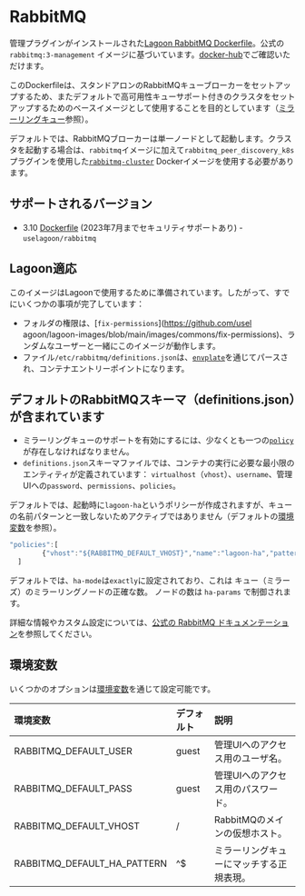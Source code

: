 # RabbitMQ

管理プラグインがインストールされた[Lagoon RabbitMQ Dockerfile](https://github.com/uselagoon/lagoon-images/blob/main/images/rabbitmq/Dockerfile)。公式の `rabbitmq:3-management` イメージに基づいています。[docker-hub](https://hub.docker.com/_/rabbitmq)でご確認いただけます。

このDockerfileは、スタンドアロンのRabbitMQキューブローカーをセットアップするため、またデフォルトで高可用性キューサポート付きのクラスタをセットアップするためのベースイメージとして使用することを目的としています（[ミラーリングキュー](https://www.rabbitmq.com/ha.html)参照）。

デフォルトでは、RabbitMQブローカーは単一ノードとして起動します。クラスタを起動する場合は、`rabbitmq`イメージに加えて`rabbitmq_peer_discovery_k8s`プラグインを使用した[`rabbitmq-cluster`](https://github.com/uselagoon/lagoon-images/blob/main/images/rabbitmq-cluster/Dockerfile) Dockerイメージを使用する必要があります。

## サポートされるバージョン

* 3.10 [Dockerfile](https://github.com/uselagoon/lagoon-images/blob/main/images/rabbitmq/Dockerfile) (2023年7月までセキュリティサポートあり) - `uselagoon/rabbitmq`

## Lagoon適応

このイメージはLagoonで使用するために準備されています。したがって、すでにいくつかの事項が完了しています：

* フォルダの権限は、[`fix-permissions`](https://github.com/usel agoon/lagoon-images/blob/main/images/commons/fix-permissions)、ランダムなユーザーと一緒にこのイメージが動作します。
* ファイル`/etc/rabbitmq/definitions.json`は、[`envplate`](https://github.com/kreuzwerker/envplate)を通じてパースされ、コンテナエントリーポイントになります。

## デフォルトのRabbitMQスキーマ（definitions.json）が含まれています

* ミラーリングキューのサポートを有効にするには、少なくとも一つの[`policy`](https://www.rabbitmq.com/parameters.html#policies)が存在しなければなりません。
* `definitions.json`スキーマファイルでは、コンテナの実行に必要な最小限のエンティティが定義されています： `virtualhost`（`vhost`）、`username`、管理UIへの`password`、`permissions`、`policies`。

デフォルトでは、起動時に`lagoon-ha`というポリシーが作成されますが、キューの名前パターンと一致しないためアクティブではありません（デフォルトの[環境変数](rabbitmq.md#environment-variables)を参照）。

```javascript title="definitions.json"
"policies":[
        {"vhost":"${RABBITMQ_DEFAULT_VHOST}","name":"lagoon-ha","pattern":"${RABBITMQ_DEFAULT_HA_PATTERN}", "definition":{"ha-mode":"exactly","ha-params":2,"ha-sync-mode":"automatic","ha-sync-batch-size":5}}
  ]
```

デフォルトでは、`ha-mode`は`exactly`に設定されており、これは キュー（ミラーズ）のミラーリングノードの正確な数。 ノードの数は `ha-params` で制御されます。

詳細な情報やカスタム設定については、[公式の RabbitMQ ドキュメンテーション](https://www.rabbitmq.com/ha.html)を参照してください。

## 環境変数

いくつかのオプションは[環境変数](../concepts-advanced/environment-variables.md)を通じて設定可能です。

| 環境変数                   | デフォルト | 説明                                       |
| :------------------------- | :--------- | :---------------------------------------- |
| RABBITMQ_DEFAULT_USER      | guest      | 管理UIへのアクセス用のユーザ名。           |
| RABBITMQ_DEFAULT_PASS      | guest      | 管理UIへのアクセス用のパスワード。         |
| RABBITMQ_DEFAULT_VHOST     | /          | RabbitMQのメインの仮想ホスト。             |
| RABBITMQ_DEFAULT_HA_PATTERN| ^$         | ミラーリングキューにマッチする正規表現。     |
